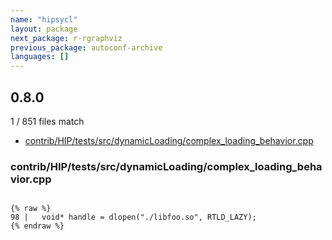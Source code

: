```yaml
---
name: "hipsycl"
layout: package
next_package: r-rgraphviz
previous_package: autoconf-archive
languages: []
---
```

## 0.8.0
1 / 851 files match

 - [contrib/HIP/tests/src/dynamicLoading/complex_loading_behavior.cpp](#contribhiptestssrcdynamicloadingcomplex_loading_behaviorcpp)

### contrib/HIP/tests/src/dynamicLoading/complex_loading_behavior.cpp

```

{% raw %}
98 |   void* handle = dlopen("./libfoo.so", RTLD_LAZY);
{% endraw %}

```